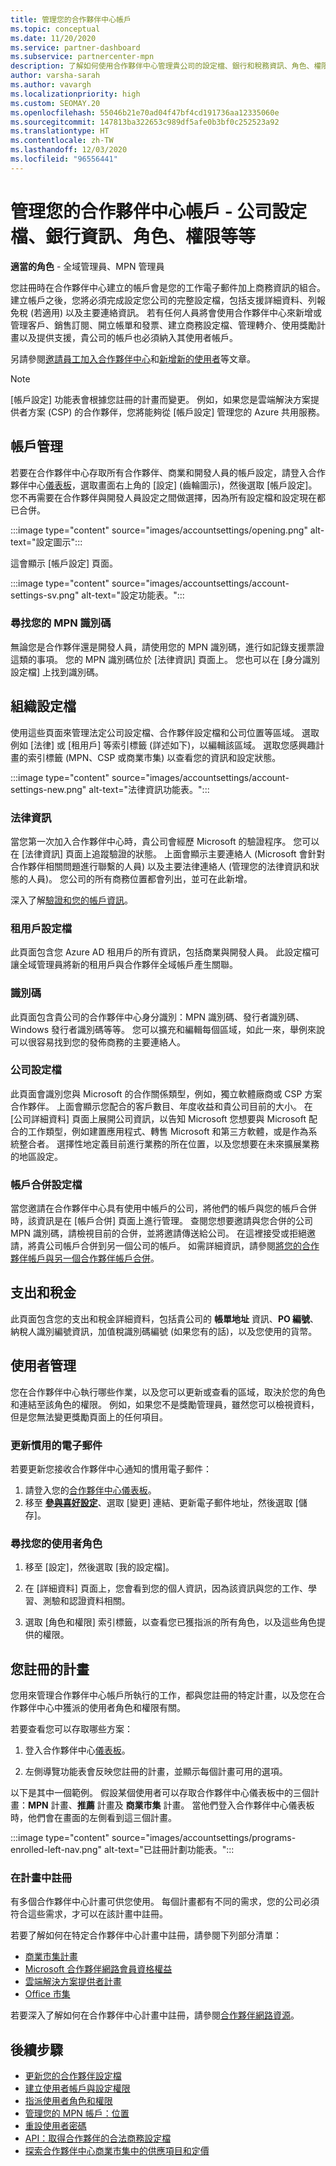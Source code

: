 ```yaml
---
title: 管理您的合作夥伴中心帳戶
ms.topic: conceptual
ms.date: 11/20/2020
ms.service: partner-dashboard
ms.subservice: partnercenter-mpn
description: 了解如何使用合作夥伴中心管理貴公司的設定檔、銀行和稅務資訊、角色、權限等等。
author: varsha-sarah
ms.author: vavargh
ms.localizationpriority: high
ms.custom: SEOMAY.20
ms.openlocfilehash: 55046b21e70ad04f47bf4cd191736aa12335060e
ms.sourcegitcommit: 147813ba322653c989df5afe0b3bf0c252523a92
ms.translationtype: HT
ms.contentlocale: zh-TW
ms.lasthandoff: 12/03/2020
ms.locfileid: "96556441"
---
```

# <a name="manage-your-partner-center-account---company-profile-bank-information-roles-permissions-and-more"></a>管理您的合作夥伴中心帳戶 - 公司設定檔、銀行資訊、角色、權限等等

**適當的角色** - 全域管理員、MPN 管理員

您註冊時在合作夥伴中心建立的帳戶會是您的工作電子郵件加上商務資訊的組合。 建立帳戶之後，您將必須完成設定您公司的完整設定檔，包括支援詳細資料、列報免稅 (若適用) 以及主要連絡資訊。 若有任何人員將會使用合作夥伴中心來新增或管理客戶、銷售訂閱、開立帳單和發票、建立商務設定檔、管理轉介、使用獎勵計畫以及提供支援，貴公司的帳戶也必須納入其使用者帳戶。

另請參閱[邀請員工加入合作夥伴中心](guide-to-migration.md)和[新增新的使用者](create-user-accounts-and-set-permissions.md)等文章。

>[!NOTE]
>[帳戶設定] 功能表會根據您註冊的計畫而變更。 例如，如果您是雲端解決方案提供者方案 (CSP) 的合作夥伴，您將能夠從 [帳戶設定] 管理您的 Azure 共用服務。

## <a name="account-management"></a>帳戶管理

若要在合作夥伴中心存取所有合作夥伴、商業和開發人員的帳戶設定，請登入合作夥伴中心[儀表板](https://partner.microsoft.com/dashboard)，選取畫面右上角的 [設定] (齒輪圖示)，然後選取 [帳戶設定]。 您不再需要在合作夥伴與開發人員設定之間做選擇，因為所有設定檔和設定現在都已合併。

:::image type="content" source="images/accountsettings/opening.png" alt-text="設定圖示":::

這會顯示 [帳戶設定] 頁面。

:::image type="content" source="images/accountsettings/account-settings-sv.png" alt-text="設定功能表。":::

### <a name="locate-your-mpn-id"></a>尋找您的 MPN 識別碼

無論您是合作夥伴還是開發人員，請使用您的 MPN 識別碼，進行如記錄支援票證這類的事項。 您的 MPN 識別碼位於 [法律資訊] 頁面上。 您也可以在 [身分識別設定檔] 上找到識別碼。

## <a name="organization-profile"></a>組織設定檔

使用這些頁面來管理法定公司設定檔、合作夥伴設定檔和公司位置等區域。 選取例如 [法律] 或 [租用戶] 等索引標籤 (詳述如下)，以編輯該區域。 選取您感興趣計畫的索引標籤 (MPN、CSP 或商業市集) 以查看您的資訊和設定狀態。

:::image type="content" source="images/accountsettings/account-settings-new.png" alt-text="法律資訊功能表。":::

### <a name="legal-info"></a>法律資訊

當您第一次加入合作夥伴中心時，貴公司會經歷 Microsoft 的驗證程序。 您可以在 [法律資訊] 頁面上追蹤驗證的狀態。 上面會顯示主要連絡人 (Microsoft 會針對合作夥伴相關問題進行聯繫的人員) 以及主要法律連絡人 (管理您的法律資訊和狀態的人員)。 您公司的所有商務位置都會列出，並可在此新增。

深入了解[驗證和您的帳戶資訊](verification-responses.md)。

### <a name="tenants-profile"></a>租用戶設定檔

此頁面包含您 Azure AD 租用戶的所有資訊，包括商業與開發人員。 此設定檔可讓全域管理員將新的租用戶與合作夥伴全域帳戶產生關聯。

### <a name="identifiers"></a>識別碼

此頁面包含貴公司的合作夥伴中心身分識別：MPN 識別碼、發行者識別碼、Windows 發行者識別碼等等。  您可以擴充和編輯每個區域，如此一來，舉例來說可以很容易找到您的發佈商務的主要連絡人。

### <a name="company-profile"></a>公司設定檔

此頁面會識別您與 Microsoft 的合作關係類型，例如，獨立軟體廠商或 CSP 方案合作夥伴。 上面會顯示您配合的客戶數目、年度收益和貴公司目前的大小。 在 [公司詳細資料] 頁面上展開公司資訊，以告知 Microsoft 您想要與 Microsoft 配合的工作類型，例如建置應用程式、轉售 Microsoft 和第三方軟體，或是作為系統整合者。 選擇性地定義目前進行業務的所在位置，以及您想要在未來擴展業務的地區設定。

### <a name="account-merge-profile"></a>帳戶合併設定檔

當您邀請在合作夥伴中心具有使用中帳戶的公司，將他們的帳戶與您的帳戶合併時，該資訊是在 [帳戶合併] 頁面上進行管理。 查閱您想要邀請與您合併的公司 MPN 識別碼，請檢視目前的合併，並將邀請傳送給公司。 在這裡接受或拒絕邀請，將貴公司帳戶合併到另一個公司的帳戶。 如需詳細資訊，請參閱[將您的合作夥伴帳戶與另一個合作夥伴帳戶合併](merge-accounts.md)。

## <a name="payout-and-tax"></a>支出和稅金

此頁面包含您的支出和稅金詳細資料，包括貴公司的 **帳單地址** 資訊、**PO 編號**、納稅人識別編號資訊，加值稅識別碼編號 (如果您有的話)，以及您使用的貨幣。

## <a name="user-management"></a>使用者管理

您在合作夥伴中心執行哪些作業，以及您可以更新或查看的區域，取決於您的角色和連結至該角色的權限。 例如，如果您不是獎勵管理員，雖然您可以檢視資料，但是您無法變更獎勵頁面上的任何項目。

### <a name="update-preferred-email"></a>更新慣用的電子郵件

若要更新您接收合作夥伴中心通知的慣用電子郵件：

1. 請登入您的[合作夥伴中心儀表板](https://partner.microsoft.com/dashboard)。
1. 移至 [**參與喜好設定**](https://partner.microsoft.com/dashboard/engagement/preference)、選取 [變更] 連結、更新電子郵件地址，然後選取 [儲存]。

### <a name="find-your-user-role"></a>尋找您的使用者角色

1. 移至 [設定]，然後選取 [我的設定檔]。

1. 在 [詳細資料] 頁面上，您會看到您的個人資訊，因為該資訊與您的工作、學習、測驗和認證資料相關。

1. 選取 [角色和權限] 索引標籤，以查看您已獲指派的所有角色，以及這些角色提供的權限。

## <a name="programs-in-which-you-are-enrolled"></a>您註冊的計畫

您用來管理合作夥伴中心帳戶所執行的工作，都與您註冊的特定計畫，以及您在合作夥伴中心中獲派的使用者角色和權限有關。

若要查看您可以存取哪些方案：

1. 登入合作夥伴中心[儀表板](https://partner.microsoft.com/dashboard)。

2. 左側導覽功能表會反映您註冊的計畫，並顯示每個計畫可用的選項。

以下是其中一個範例。 假設某個使用者可以存取合作夥伴中心儀表板中的三個計畫：**MPN** 計畫、**推薦** 計畫及 **商業市集** 計畫。 當他們登入合作夥伴中心儀表板時，他們會在畫面的左側看到這三個計畫。

:::image type="content" source="images/accountsettings/programs-enrolled-left-nav.png" alt-text="已註冊計劃功能表。":::

### <a name="enrolling-in-programs"></a>在計畫中註冊

有多個合作夥伴中心計畫可供您使用。 每個計畫都有不同的需求，您的公司必須符合這些需求，才可以在該計畫中註冊。

若要了解如何在特定合作夥伴中心計畫中註冊，請參閱下列部分清單：

- [商業市集計畫](https://docs.microsoft.com/azure/marketplace/partner-center-portal/create-account)
- [Microsoft 合作夥伴網路會員資格權益](mpn-overview.md)
- [雲端解決方案提供者計畫](https://docs.microsoft.com/partner-center/enrolling-in-the-csp-program)
- [Office 市集](https://partner.microsoft.com/dashboard/account/v3/enrollment/introduction/office)

若要深入了解如何在合作夥伴中心計畫中註冊，請參閱[合作夥伴網路資源](https://partner.microsoft.com/)。

## <a name="next-steps"></a>後續步驟

- [更新您的合作夥伴設定檔](update-your-partner-profile.md)
- [建立使用者帳戶與設定權限](create-user-accounts-and-set-permissions.md)
- [指派使用者角色和權限](permissions-overview.md)
- [管理您的 MPN 帳戶：位置](manage-locations.md)
- [重設使用者密碼](reset-a-user-password.md)
- [API：取得合作夥伴的合法商務設定檔](https://docs.microsoft.com/partner-center/develop/get-legal-business-profile.md)
- [探索合作夥伴中心商業市集中的供應項目和定價](csp-commercial-marketplace-discover.md)
